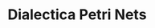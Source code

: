 ---
title: "Dialectica Petri Nets"
year: 2022
venue: "Intercats, 2022."
slides: includes/talks/Intercat2022.pdf
---